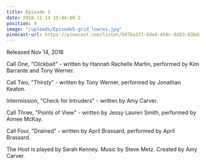 ```yaml
---
title: Episode 5
date: 2018-11-14 15:44:00 Z
position: 4
image: "/uploads/Episode5-grid_lowres.jpg"
pinecast-url: https://pinecast.com/listen/597ba3f1-6de4-450c-8d83-83bdaa9248b2.mp3
---
```


Released Nov 14, 2018

Call One, "Clickbait" - written by Hannah Rachelle Martin, performed by Kim Barrante and Tony Werner.

Call Two, "Thirsty" - written by Tony Werner, performed by Jonathan Keaton.

Intermission, "Check for Intruders" - written by Amy Carver.

Call Three, "Points of View" - written by Jessy Lauren Smith, performed by Aimee McKay.

Call Four, "Drained" - written by April Brassard, performed by April Brassard.

The Host is played by Sarah Kenney.
Music by Steve Metz.
Created by Amy Carver. 